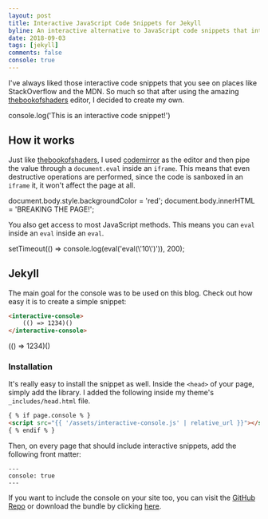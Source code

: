 ```yaml
---
layout: post
title: Interactive JavaScript Code Snippets for Jekyll
byline: An interactive alternative to JavaScript code snippets that integrates well with Jekyll.
date: 2018-09-03
tags: [jekyll]
comments: false
console: true
---
```

I've always liked those interactive code snippets that you see on places like StackOverflow and the MDN. So much so that after using the amazing 
[thebookofshaders](https://thebookofshaders.com/) editor, I decided to create my own.

<interactive-console>
    console.log('This is an interactive code snippet!')
</interactive-console>


## How it works
Just like [thebookofshaders](https://thebookofshaders.com/), I used [codemirror](https://codemirror.net/) as the editor and then pipe the value through a `document.eval` inside an `iframe`. This means that even destructive operations are performed, since the code is sanboxed in an `iframe` it, it won't affect the page at all.

<interactive-console>
    document.body.style.backgroundColor = 'red';
    document.body.innerHTML = 'BREAKING THE PAGE!';
</interactive-console>

You also get access to most JavaScript methods. This means you can `eval` inside an `eval` inside an `eval`.

<interactive-console>
    setTimeout(() => console.log(eval('eval(\'10\')')), 200);
</interactive-console>

## Jekyll
The main goal for the console was to be used on this blog. Check out how easy it is to create a simple snippet:

```html
<interactive-console>
    (() => 1234)()
</interactive-console>
```

<interactive-console>
    (() => 1234)()
</interactive-console>

### Installation
It's really easy to install the snippet as well. Inside the `<head>` of your page, simply add the library. I added the following inside my theme's `_includes/head.html` file.
```html
{ % if page.console % }
<script src="{{ '/assets/interactive-console.js' | relative_url }}"></script>
{ % endif % }
```

Then, on every page that should include interactive snippets, add the following front matter: 

```
---
console: true
---
```

If you want to include the console on your site too, you can visit the [GitHub Repo](https://github.com/bennetthardwick/interactive-javascript-console) or download the bundle by clicking [here](https://raw.githubusercontent.com/bennetthardwick/interactive-javascript-console/master/dist/bundle.js).
